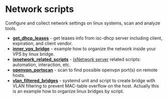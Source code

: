 # Network scripts

Configure and collect network settings on linux systems, scan and analyze tools.

- [**get_dhcp_leases**](get_dhcpd_leases/README.md) - get leases info from isc-dhcp server including client,
 expiration, and client vendor.
- [**inner_vps_bridge**](inner_vps_bridge/README.md) - example how to organize the network inside your VPS by
linux bridge.
- [**ixnetwork_related_scripts**](ixnetwork_related_scripts/README.md) -
[IxNetwork server](https://support.ixiacom.com/version/ixnetwork-916) related scripts: automation, interaction, etc.
- [**openvpn_portscan**](openvpn_portscan/README.md) - scan to find possible openvpn port(s) on remote hosts.
- [**vlan_filtered_bridges**](vlan_filtered_bridges/README.md) - systemd unit and script to create bridge with
VLAN filtering to prevent MAC-table overflow on the host. Actually this is an example how to organize linux bridges by
script.
